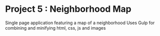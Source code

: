 # Project 5 : Neighborhood Map
Single page application featuring a map of a neighborhood
Uses Gulp for combining and minifying html, css, js and images